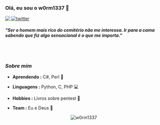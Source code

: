 ### Olá, eu sou o w0rm1337 👋

<img align="left" src="https://orhun.dev/img/crow.png">

[![twitter](https://img.shields.io/badge/-@w0rm1337-313131?style=flat-square&labelColor=313131&logo=twitter&logoColor=white&color=313131)](https://twitter.com/w0rm1337)  

<h5>"Ser o homem mais rico do cemitério não me interessa. Ir para a cama sabendo que fiz algo sensacional é o que me importa."</h5>

<br><br>

### <i>Sobre mim</i>

-  **Aprendendo :** C#, Perl 🎉	
-  **Linguagens :** Python, C, PHP 💻
-  **Hobbies :** Livros sobre pentest 📕

-  **Team :** Eu e Deus 🧙

<p align="center">
  <img alt="w0rm1337" src="https://github-readme-stats.vercel.app/api?username=w0rm1337&show_icons=true&theme=radical">
</p>
